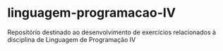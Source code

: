 # linguagem-programacao-IV
Repositório destinado ao desenvolvimento de exercícios relacionados à disciplina de Linguagem de Programação IV
